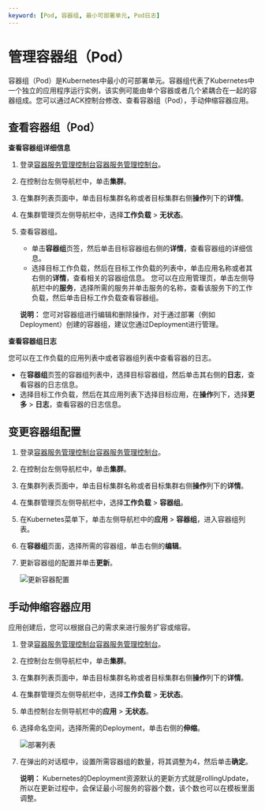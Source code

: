 ```yaml
---
keyword: [Pod, 容器组, 最小可部署单元, Pod日志]
---
```


# 管理容器组（Pod）

容器组（Pod）是Kubernetes中最小的可部署单元。容器组代表了Kubernetes中一个独立的应用程序运行实例，该实例可能由单个容器或者几个紧耦合在一起的容器组成。您可以通过ACK控制台修改、查看容器组（Pod），手动伸缩容器应用。

## 查看容器组（Pod）

**查看容器组详细信息**

1.  登录[容器服务管理控制台](https://cs.console.aliyun.com)[容器服务管理控制台](https://partners-intl.console.aliyun.com/#/cs)。

2.  在控制台左侧导航栏中，单击**集群**。

3.  在集群列表页面中，单击目标集群名称或者目标集群右侧**操作**列下的**详情**。

4.  在集群管理页左侧导航栏中，选择**工作负载** \> **无状态**。

5.  查看容器组。

    -   单击**容器组**页签，然后单击目标容器组右侧的**详情**，查看容器组的详细信息。
    -   选择目标工作负载，然后在目标工作负载的列表中，单击应用名称或者其右侧的**详情**，查看相关的容器组信息。
    您可以在应用管理页，单击左侧导航栏中的**服务**，选择所需的服务并单击服务的名称，查看该服务下的工作负载，然后单击目标工作负载查看容器组。

    **说明：** 您可对容器组进行编辑和删除操作，对于通过部署（例如Deployment）创建的容器组，建议您通过Deployment进行管理。


**查看容器组日志**

您可以在工作负载的应用列表中或者容器组列表中查看容器的日志。

-   在**容器组**页签的容器组列表中，选择目标容器组，然后单击其右侧的**日志**，查看容器的日志信息。
-   选择目标工作负载，然后在其应用列表下选择目标应用，在**操作**列下，选择**更多** \> **日志**，查看容器的日志信息。

## 变更容器组配置

1.  登录[容器服务管理控制台](https://cs.console.aliyun.com)[容器服务管理控制台](https://partners-intl.console.aliyun.com/#/cs)。

2.  在控制台左侧导航栏中，单击**集群**。

3.  在集群列表页面中，单击目标集群名称或者目标集群右侧**操作**列下的**详情**。

4.  在集群管理页左侧导航栏中，选择**工作负载** \> **容器组**。

5.  在Kubernetes菜单下，单击左侧导航栏中的**应用** \> **容器组**，进入容器组列表。

6.  在**容器组**页面，选择所需的容器组，单击右侧的**编辑**。

7.  更新容器组的配置并单击**更新**。

    ![更新容器配置](https://static-aliyun-doc.oss-accelerate.aliyuncs.com/assets/img/zh-CN/4085659951/p10941.png)


## 手动伸缩容器应用

应用创建后，您可以根据自己的需求来进行服务扩容或缩容。

1.  登录[容器服务管理控制台](https://cs.console.aliyun.com)[容器服务管理控制台](https://partners-intl.console.aliyun.com/#/cs)。

2.  在控制台左侧导航栏中，单击**集群**。

3.  在集群列表页面中，单击目标集群名称或者目标集群右侧**操作**列下的**详情**。

4.  在集群管理页左侧导航栏中，选择**工作负载** \> **无状态**。

5.  单击控制台左侧导航栏中的**应用** \> **无状态**。

6.  选择命名空间，选择所需的Deployment，单击右侧的**伸缩**。

    ![部署列表](https://static-aliyun-doc.oss-accelerate.aliyuncs.com/assets/img/zh-CN/2395659951/p9942.png)

7.  在弹出的对话框中，设置所需容器组的数量，将其调整为4，然后单击**确定**。

    **说明：** Kubernetes的Deployment资源默认的更新方式就是rollingUpdate，所以在更新过程中，会保证最小可服务的容器个数，该个数也可以在模板里面调整。


